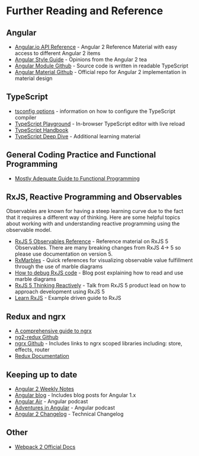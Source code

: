 # Further Reading and Reference

## Angular
* [Angular.io API Reference](https://angular.io/docs/ts/latest/api/) - Angular 2 Reference Material with easy access to different Angular 2 items
* [Angular Style Guide](https://angular.io/styleguide) - Opinions from the Angular 2 tea
* [Angular Module Github](https://github.com/angular/angular/tree/master/modules) - Source code is written in readable TypeScript
* [Angular Material Github](https://github.com/angular/material2) - Official repo for Angular 2 implementation in material design


## TypeScript

* [tsconfig options](http://www.typescriptlang.org/docs/handbook/tsconfig-json.html) - information on how to configure the TypeScript compiler
* [TypeScript Playground](https://www.typescriptlang.org/play/) - In-browser TypeScript editor with live reload
* [TypeScript Handbook](https://www.typescriptlang.org/docs/handbook/basic-types.html)
* [TypeScript Deep Dive](http://basarat.gitbooks.io/typescript/) - Additional learning material


## General Coding Practice and Functional Programming

* [Mostly Adequate Guide to Functional Programming](https://github.com/MostlyAdequate/mostly-adequate-guide)

## RxJS, Reactive Programming and Observables

Observables are known for having a steep learning curve due to the fact that it requires a different way of thinking. Here are some helpful topics about working with and understanding reactive programming using the observable model.

* [RxJS 5 Observables Reference](http://reactivex.io/rxjs/class/es6/Observable.js~Observable.html) - Reference material on RxJS 5 Observables. There are many breaking changes from RxJS 4-> 5 so please use documentation on version 5.
* [RxMarbles](http://rxmarbles.com/) - Quick references for visualizing observable value fulfillment through the use of marble diagrams
* [How to debug RxJS code](http://staltz.com/how-to-debug-rxjs-code.html) - Blog post explaining how to read and use marble diagrams
* [RxJS 5 Thinking Reactively](https://www.youtube.com/watch?v=3LKMwkuK0ZE) - Talk from RxJS 5 product lead on how to approach development using RxJS 5
* [Learn RxJS](https://www.learnrxjs.io/) - Example driven guide to RxJS


## Redux and ngrx

- [A comprehensive guide to ngrx](https://gist.github.com/btroncone/a6e4347326749f938510)
- [ng2-redux Github](https://github.com/angular-redux/ng2-redux)
- [ngrx Github](https://github.com/ngrx) - Includes links to ngrx scoped libraries including: store, effects, router
- [Redux Documentation](http://redux.js.org/docs/introduction/)


## Keeping up to date
- [Angular 2 Weekly Notes](http://g.co/ng/weekly-notes)
- [Angular blog](http://angularjs.blogspot.ca/) - Includes blog posts for Angular 1.x
- [Angular Air](https://angularair.com/) - Angular podcast
- [Adventures in Angular](https://devchat.tv/adv-in-angular) - Angular podcast
- [Angular 2 Changelog](https://github.com/angular/angular/blob/master/CHANGELOG.md) - Technical Changelog

## Other
- [Webpack 2 Official Docs](https://webpack.js.org/)
